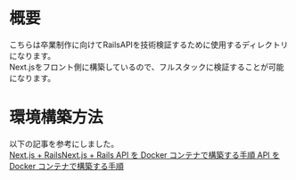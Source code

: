 # 概要
こちらは卒業制作に向けてRailsAPIを技術検証するために使用するディレクトリになります。<br>
Next.jsをフロント側に構築しているので、フルスタックに検証することが可能になります。
# 環境構築方法
以下の記事を参考にしました。<br>
[Next.js + RailsNext.js + Rails API を Docker コンテナで構築する手順 API を Docker コンテナで構築する手順](https://zenn.dev/mothimothi/articles/821d6eb819b44a)
